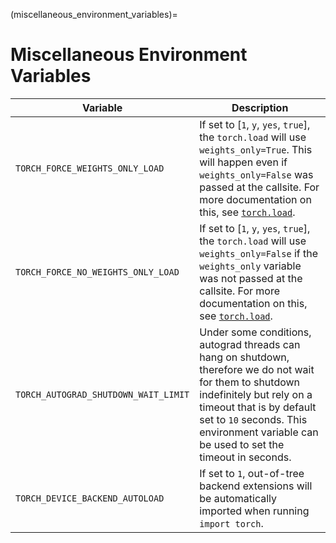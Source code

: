 (miscellaneous_environment_variables)=

# Miscellaneous Environment Variables

| Variable                              | Description |
|---------------------------------------|-------------|
| `TORCH_FORCE_WEIGHTS_ONLY_LOAD`       | If set to [`1`, `y`, `yes`, `true`], the `torch.load` will use `weights_only=True`. This will happen even if `weights_only=False` was passed at the callsite. For more documentation on this, see [`torch.load`](https://pytorch.org/docs/stable/generated/torch.load.html). |
| `TORCH_FORCE_NO_WEIGHTS_ONLY_LOAD`    | If set to [`1`, `y`, `yes`, `true`], the `torch.load` will use `weights_only=False` if the `weights_only` variable was not passed at the callsite. For more documentation on this, see [`torch.load`](https://pytorch.org/docs/stable/generated/torch.load.html). |
| `TORCH_AUTOGRAD_SHUTDOWN_WAIT_LIMIT`  | Under some conditions, autograd threads can hang on shutdown, therefore we do not wait for them to shutdown indefinitely but rely on a timeout that is by default set to `10` seconds. This environment variable can be used to set the timeout in seconds. |
| `TORCH_DEVICE_BACKEND_AUTOLOAD`       | If set to `1`, out-of-tree backend extensions will be automatically imported when running `import torch`. |
